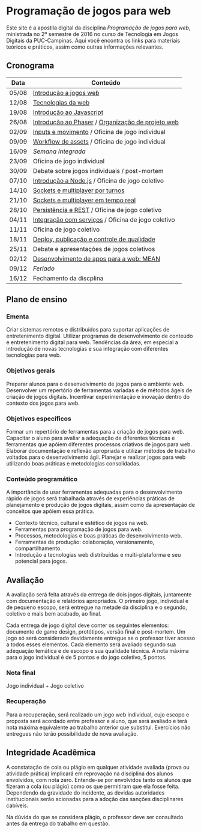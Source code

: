 # Programação de jogos para web

<!--<center>![](imgs/singing.gif)</center>-->

Este site é a apostila digital da disciplina *Programação de jogos para web*, ministrada no 2º semestre de 2016 no curso de Tecnologia em Jogos Digitais da PUC-Campinas. Aqui você encontra os links para materiais teóricos e práticos, assim como outras informações relevantes.

## Cronograma

| Data  | Conteúdo                                                  | 
|-------|-----------------------------------------------------------| 
| 05/08 | [Introdução a jogos web]()                                | 
| 12/08 | [Tecnologias da web]()                                    | 
| 19/08 | [Introdução ao Javascript]()                              | 
| 26/08 | [Introdução ao Phaser]() / [Organização de projeto web]() | 
| 02/09 | [Inputs e movimento]() / Oficina de jogo individual       | 
| 09/09 | [Workflow de assets]() / Oficina de jogo individual       | 
| 16/09 | *Semana Integrada*                                        | 
| 23/09 | Oficina de jogo individual                                | 
| 30/09 | Debate sobre jogos individuais / post-mortem              | 
| 07/10 | [Introdução a Node.js]() / Oficina de jogo coletivo       | 
| 14/10 | [Sockets e multiplayer por turnos]()                      | 
| 21/10 | [Sockets e multiplayer em tempo real]()                   | 
| 28/10 | [Persistência e REST]() / Oficina de jogo coletivo        | 
| 04/11 | [Integração com serviços]() / Oficina de jogo coletivo    | 
| 11/11 | Oficina de jogo coletivo                                  | 
| 18/11 | [Deploy, publicação e controle de qualidade]()            | 
| 25/11 | Debate e apresentações de jogos coletivos                 | 
| 02/12 | [Desenvolvimento de apps para a web: MEAN]()              | 
| 09/12 | *Feriado*                                                 | 
| 16/12 | Fechamento da discplina                                   | 

## Plano de ensino

### Ementa

Criar sistemas remotos e distribuídos para suportar aplicações de entretenimento digital. Utilizar programas de desenvolvimento de conteúdo e entretenimento digital para web. Tendências da área, em especial a introdução de novas tecnologias e sua integração com diferentes tecnologias para web.

### Objetivos gerais

Preparar alunos para o desenvolvimento de jogos para o ambiente web. Desenvolver um repertório de ferramentas variadas e de métodos ágeis de criação de jogos digitais. Incentivar experimentação e inovação dentro do contexto dos jogos para web.

### Objetivos específicos

Formar um repertório de ferramentas para a criação de jogos para web. Capacitar o aluno para avaliar a adequação de diferentes técnicas e ferramentas que apóiem diferentes processos criativos de jogos para web. Elaborar documentação e reflexão apropriada e utilizar métodos de trabalho voltados para o desenvolvimento ágil. Planejar e realizar jogos para web utilizando boas práticas e metodologias consolidadas.

### Conteúdo programático

A importância de usar ferramentas adequadas para o desenvolvimento rápido de jogos será trabalhada através de experiências práticas de planejamento e produção de jogos digitais, assim como da apresentação de conceitos que apóiem essa prática.

- Contexto técnico, cultural e estético de jogos na web.
- Ferramentas para programação de jogos para web.
- Processos, metodologias e boas práticas de desenvolvimento web.
- Ferramentas de produção: colaboração, versionamento, compartilhamento.
- Introdução a tecnologias web distribuídas e multi-plataforma e seu potencial para jogos.

## Avaliação

A avaliação será feita através da entrega de dois jogos digitais, juntamente com documentação e relatórios apropriados. O primeiro jogo, individual e de pequeno escopo, será entregue na metade da disciplina e o segundo, coletivo e mais bem acabado, ao final.

Cada entrega de jogo digital deve conter os seguintes elementos: documento de game design, protótipos, versão final e post-mortem. Um jogo só será considerado devidamente entregue se o professor tiver acesso a todos esses elementos. Cada elemento será avaliado segundo sua adequação temática e de escopo e sua qualidade técnica. A nota máxima para o jogo individual é de 5 pontos e do jogo coletivo, 5 pontos.

### Nota final  

Jogo individual + Jogo coletivo

### Recuperação

Para a recuperação, será realizado um jogo web individual, cujo escopo e proposta será acordado entre professor e aluno, que será avaliado e terá nota máxima equivalente ao trabalho anterior que substitui. Exercícios não entregues não terão possibilidade de nova avaliação.

## Integridade Acadêmica

A constatação de cola ou plágio em qualquer atividade avaliada (prova ou atividade prática) implicará em reprovação na disciplina dos alunos envolvidos, com nota zero. Entende-se por envolvidos tanto os alunos que fizeram a cola (ou plágio) como os que permitiram que ela fosse feita. Dependendo da gravidade do incidente, as devidas autoridades institucionais serão acionadas para a adoção das sanções disciplinares cabíveis.

Na dúvida do que se considera plágio, o professor deve ser consultado antes da entrega do trabalho em questão.
